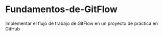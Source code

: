 # Fundamentos-de-GitFlow
Implementar el flujo de trabajo de GitFlow en un proyecto de práctica en GitHub
